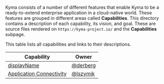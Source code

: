 <!-- The capabilities subpage on the "https://kyma-project.io/" page does not exist yet. Its vision is to render all the capabilities descriptions based on provided metadata references to ZenHub. It also aims to display roadmaps based on Epics.  -->

Kyma consists of a number of different features that enable Kyma to be a ready-to-extend enterprise application in a cloud-native world.
These features are grouped in different areas called **Capabilities**.
This directory contains a description of each capability, its vision, and goal. These are source files rendered on `https://kyma-project.io/` and the **Capabilities** subpage.

This table lists all capabilities and links to their descriptions.

| Capability | Owner |
| ----------- | -------------|
| [displayName](display-name.md) | [@derberg](https://github.com/derberg) |
| [Application Connectivity](application-connectivity.md) | [@lszymik](https://github.com/lszymik) |
